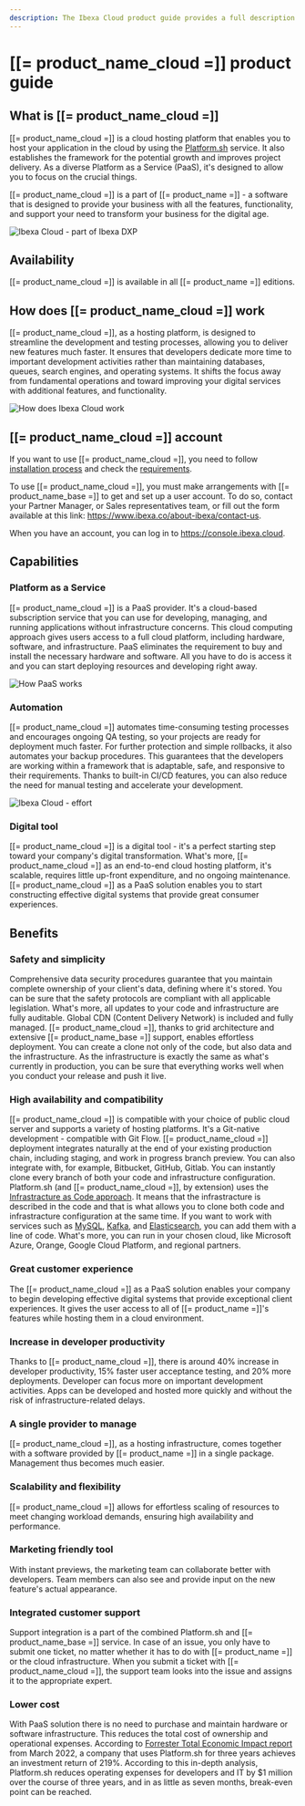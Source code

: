 ```yaml
---
description: The Ibexa Cloud product guide provides a full description of its features as well as the benefits it brings to the client.
---
```


# [[= product_name_cloud =]] product guide

## What is [[= product_name_cloud =]]

[[= product_name_cloud =]] is a cloud hosting platform that enables you to host your application in the cloud by using the [Platform.sh](https://platform.sh/) service.
It also establishes the framework for the potential growth and improves project delivery.
As a diverse Platform as a Service (PaaS), it's designed to allow you to focus on the crucial things.

[[= product_name_cloud =]] is a part of [[= product_name =]] - a software that is designed to provide your business with all the features, functionality, and support your need to transform your business for the digital age.

![Ibexa Cloud - part of Ibexa DXP](ibexa_cloud_dxp.png)

## Availability

[[= product_name_cloud =]] is available in all [[= product_name =]] editions.

## How does [[= product_name_cloud =]] work

[[= product_name_cloud =]], as a hosting platform, is designed to streamline the development and testing processes, allowing you to deliver new features much faster.
It ensures that developers dedicate more time to important development activities rather than maintaining databases, queues, search engines, and operating systems.
It shifts the focus away from fundamental operations and toward improving your digital services with additional features, and functionality.

![How does Ibexa Cloud work](ibexa_cloud.png)

## [[= product_name_cloud =]] account

If you want to use [[= product_name_cloud =]], you need to follow [installation process](install_on_ibexa_cloud.md) and check the [requirements](requirements.md#ibexa-cloud-requirements-and-setup).

To use [[= product_name_cloud =]], you must make arrangements with [[= product_name_base =]] to get and set up a user account.
To do so, contact your Partner Manager, or Sales representatives team, or fill out the form available at this link: https://www.ibexa.co/about-ibexa/contact-us.

When you have an account, you can log in to https://console.ibexa.cloud.

## Capabilities

### Platform as a Service

[[= product_name_cloud =]] is a PaaS provider. It's a cloud-based subscription service that you can use for developing, managing, and running applications without infrastructure concerns.
This cloud computing approach gives users access to a full cloud platform, including hardware, software, and infrastructure.
PaaS eliminates the requirement to buy and install the necessary hardware and software. All you have to do is access it and you can start deploying resources and developing right away.

![How PaaS works](how_paas_works.png)

### Automation

[[= product_name_cloud =]] automates time-consuming testing processes and encourages ongoing QA testing, so your projects are ready for deployment much faster.
For further protection and simple rollbacks, it also automates your backup procedures.
This guarantees that the developers are working within a framework that is adaptable, safe, and responsive to their requirements.
Thanks to built-in CI/CD features, you can also reduce the need for manual testing and accelerate your development.

![Ibexa Cloud - effort](ibexa_cloud_effort.png)

### Digital tool

[[= product_name_cloud =]] is a digital tool - it's a perfect starting step toward your company's digital transformation.
What's more, [[= product_name_cloud =]] as an end-to-end cloud hosting platform, it's scalable, requires little up-front expenditure, and no ongoing maintenance.
[[= product_name_cloud =]] as a PaaS solution enables you to start constructing effective digital systems that provide great consumer experiences.

## Benefits

### Safety and simplicity

Comprehensive data security procedures guarantee that you maintain complete ownership of your client's data, defining where it's stored.
You can be sure that the safety protocols are compliant with all applicable legislation.
What's more, all updates to your code and infrastructure are fully auditable. Global CDN (Content Delivery Network) is included and fully managed.
[[= product_name_cloud =]], thanks to grid architecture and extensive [[= product_name_base =]] support, enables effortless deployment.
You can create a clone not only of the code, but also data and the infrastructure.
As the infrastructure is exactly the same as what's currently in production, you can be sure that everything works well when you conduct your release and push it live.

### High availability and compatibility

[[= product_name_cloud =]] is compatible with your choice of public cloud server and supports a variety of hosting platforms.
It's a Git-native development - compatible with Git Flow. [[= product_name_cloud =]] deployment integrates naturally at the end of your existing production chain, including staging, and work in progress branch preview.
You can also integrate with, for example, Bitbucket, GitHub, Gitlab.
You can instantly clone every branch of both your code and infrastructure configuration.
Platform.sh (and [[= product_name_cloud =]], by extension) uses the [Infrastracture as Code approach](https://docs.platform.sh/learn/overview.html#infrastructure-as-code).
It means that the infrastracture is described in the code and that is what allows you to clone both code and infrastracture configuration at the same time.
If you want to work with services such as [MySQL](https://docs.platform.sh/add-services/mysql.html), [Kafka](https://docs.platform.sh/add-services/kafka.html), and [Elasticsearch](https://docs.platform.sh/add-services/elasticsearch.html), you can add them with a line of code.
What's more, you can run in your chosen cloud, like Microsoft Azure, Orange, Google Cloud Platform, and regional partners.

### Great customer experience

The [[= product_name_cloud =]] as a PaaS solution enables your company to begin developing effective digital systems that provide exceptional client experiences.
It gives the user access to all of [[= product_name =]]'s features while hosting them in a cloud environment.

### Increase in developer productivity

Thanks to [[= product_name_cloud =]], there is around 40% increase in developer productivity, 15% faster user acceptance testing, and 20% more deployments.
Developer can focus more on important development activities.
Apps can be developed and hosted more quickly and without the risk of infrastructure-related delays.

### A single provider to manage

[[= product_name_cloud =]], as a hosting infrastructure, comes together with a software provided by [[= product_name =]] in a single package.
Management thus becomes much easier.

### Scalability and flexibility

[[= product_name_cloud =]] allows for effortless scaling of resources to meet changing workload demands, ensuring high availability and performance.

### Marketing friendly tool

With instant previews, the marketing team can collaborate better with developers.
Team members can also see and provide input on the new feature's actual appearance.

### Integrated customer support

Support integration is a part of the combined Platform.sh and [[= product_name_base =]] service.
In case of an issue, you only have to submit one ticket, no matter whether it has to do with [[= product_name =]] or the cloud infrastructure.
When you submit a ticket with [[= product_name_cloud =]], the support team looks into the issue and assigns it to the appropriate expert.

### Lower cost

With PaaS solution there is no need to purchase and maintain hardware or software infrastructure. This reduces the total cost of ownership and operational expenses.
According to [Forrester Total Economic Impact report](https://platform.sh/blog/platform-sh-drives-meaningful-cost-savings/) from March 2022, a company that uses Platform.sh for three years achieves an investment return of 219%. According to this in-depth analysis, Platform.sh reduces operating expenses for developers and IT by $1 million over the course of three years, and in as little as seven months, break-even point can be reached. 